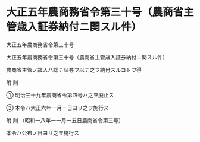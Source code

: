 # 大正五年農商務省令第三十号（農商省主管歳入証券納付ニ関スル件）

大正五年農商務省令第三十号

大正五年農商務省令第三十号（農商省主管歳入証券納付ニ関スル件）

農商省主管ノ歳入ハ総テ証券ヲ以テ之ヲ納付スルコトヲ得

附 則

① 明治三十九年農商省令第四号ハ之ヲ廃止ス

② 本令ハ大正六年一月一日ヨリ之ヲ施行ス

附 則 （昭和一八年一一月一五日農商省令第三号）

本令ハ公布ノ日ヨリ之ヲ施行ス
